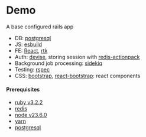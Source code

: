 # Demo

A base configured rails app

* DB: [postgresql](https://github.com/ged/ruby-pg)
* JS: [esbuild](https://github.com/rails/jsbundling-rails)
* FE: [React](https://react.dev/), [rtk](https://redux-toolkit.js.org/)
* Auth: [devise](https://github.com/heartcombo/devise), storing session with [redis-actionpack](https://github.com/redis-store/redis-actionpack)
* Background job processing: [sidekiq](https://github.com/sidekiq/sidekiq)
* Testing: [rspec](https://github.com/rspec/rspec-rails)
* CSS: [bootstrap](https://getbootstrap.com/), [react-bootstrap](https://react-bootstrap.netlify.app/): react components

#### Prerequisites

- [ruby v3.2.2](https://www.ruby-lang.org/en/documentation/installation/)
- [redis](https://redis.io/docs/latest/operate/oss_and_stack/install/install-redis/)
- [node v23.6.0](https://nodejs.org/en/download)
- [yarn](https://yarnpkg.com/getting-started/install)
- [postgresql](https://www.postgresql.org/download/)
